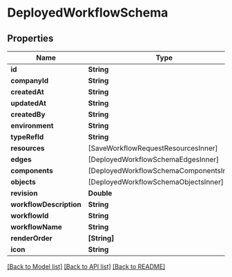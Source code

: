 # DeployedWorkflowSchema

## Properties
Name | Type | Description | Notes
------------ | ------------- | ------------- | -------------
**id** | **String** |  | 
**companyId** | **String** |  | 
**createdAt** | **String** |  | 
**updatedAt** | **String** |  | 
**createdBy** | **String** |  | 
**environment** | **String** |  | 
**typeRefId** | **String** |  | 
**resources** | [SaveWorkflowRequestResourcesInner] |  | [optional] 
**edges** | [DeployedWorkflowSchemaEdgesInner] |  | 
**components** | [DeployedWorkflowSchemaComponentsInner] |  | 
**objects** | [DeployedWorkflowSchemaObjectsInner] |  | 
**revision** | **Double** |  | 
**workflowDescription** | **String** |  | 
**workflowId** | **String** |  | 
**workflowName** | **String** |  | 
**renderOrder** | **[String]** |  | [optional] 
**icon** | **String** |  | [optional] 

[[Back to Model list]](../README.md#documentation-for-models) [[Back to API list]](../README.md#documentation-for-api-endpoints) [[Back to README]](../README.md)


